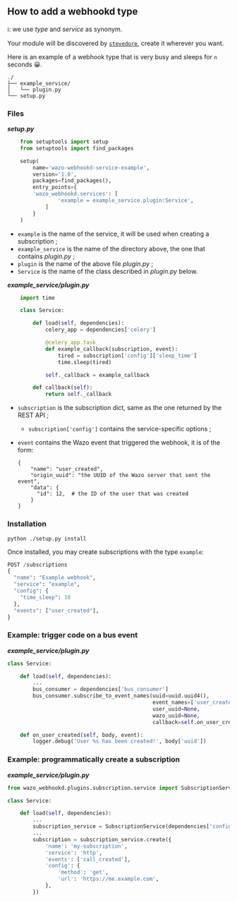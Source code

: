 ## How to add a webhookd type

:information_source:: we use _type_ and _service_ as synonym.

Your module will be discovered by [`stevedore`](https://docs.openstack.org/stevedore/), create it wherever you want.

Here is an example of a webhook type that is very busy and sleeps for `n` seconds :grinning:.

    ./
    ├── example_service/
    │   └── plugin.py
    └── setup.py

### Files

**_setup.py_**

```python
    from setuptools import setup
    from setuptools import find_packages

    setup(
        name='wazo-webhookd-service-example',
        version='1.0',
        packages=find_packages(),
        entry_points={
        'wazo_webhookd.services': [
                'example = example_service.plugin:Service',
            ]
        }
    )
```

* `example` is the name of the service, it will be used when creating a subscription ;
* `example_service` is the name of the directory above, the one that contains _plugin.py_ ;
* `plugin` is the name of the above file _plugin.py_ ;
* `Service` is the name of the class described in _plugin.py_ below.

**_example_service/plugin.py_**

```python
    import time

    class Service:

        def load(self, dependencies):
            celery_app = dependencies['celery']

            @celery_app.task
            def example_callback(subscription, event):
                tired = subscription['config']['sleep_time']
                time.sleep(tired)

            self._callback = example_callback

        def callback(self):
            return self._callback
```

* `subscription` is the subscription dict, same as the one returned by the REST API ;
  * `subscription['config']` contains the service-specific options ;
* `event` contains the Wazo event that triggered the webhook, it is of the form:

      {
          "name": "user_created",
          "origin_uuid": "the UUID of the Wazo server that sent the event",
          "data": {
            "id": 12,  # the ID of the user that was created
          }
      }

### Installation

    python ./setup.py install

Once installed, you may create subscriptions with the type ``example``:

```python
POST /subscriptions
{
  "name": "Example webhook",
  "service": "example",
  "config": {
    "time_sleep": 10
  },
  "events": ["user_created"],
}
```

### Example: trigger code on a bus event

**_example_service/plugin.py_**

```python
class Service:

    def load(self, dependencies):
        ...
        bus_consumer = dependencies['bus_consumer']
        bus_consumer.subscribe_to_event_names(uuid=uuid.uuid4(),
                                              event_names=['user_created'],
                                              user_uuid=None,
                                              wazo_uuid=None,
                                              callback=self.on_user_created)

    def on_user_created(self, body, event):
        logger.debug('User %s has been created!', body['uuid'])
```

### Example: programmatically create a subscription

**_example_service/plugin.py_**

```python
from wazo_webhookd.plugins.subscription.service import SubscriptionService

class Service:

    def load(self, dependencies):
        ...
        subscription_service = SubscriptionService(dependencies['config'])
        ...
        subscription = subscription_service.create({
            'name': 'my-subscription',
            'service': 'http',
            'events': ['call_created'],
            'config': {
                'method': 'get',
                'url': 'https://me.example.com',
            },
        })
```
